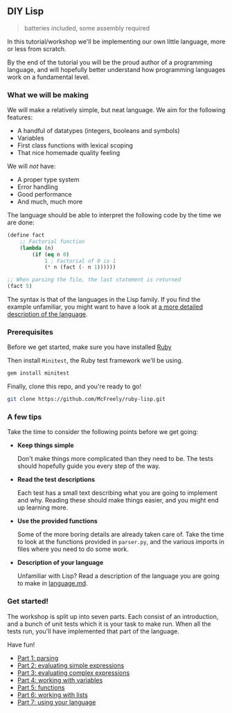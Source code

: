 ## DIY Lisp 

> batteries included, some assembly required

In this tutorial/workshop we'll be implementing our own little language, more or less from scratch. 

By the end of the tutorial you will be the proud author of a programming language, and will hopefully better understand how programming languages work  on a fundamental level.

### What we will be making

We will make a relatively simple, but neat language. We aim for the following features:

- A handful of datatypes (integers, booleans and symbols)
- Variables
- First class functions with lexical scoping
- That nice homemade quality feeling

We will *not* have:

- A proper type system
- Error handling
- Good performance
- And much, much more

The language should be able to interpret the following code by the time we are done:

```lisp
(define fact 
    ;; Factorial function
    (lambda (n) 
        (if (eq n 0) 
            1 ; Factorial of 0 is 1
            (* n (fact (- n 1))))))

;; When parsing the file, the last statement is returned
(fact 5)
```

The syntax is that of the languages in the Lisp family. If you find the example unfamiliar, you might want to have a look at [a more detailed description of the language](parts/language.md).

### Prerequisites

Before we get started, make sure you have installed [Ruby](https://www.ruby-lang.org/) 

Then install `Minitest`, the Ruby test framework we'll be using.

```bash
gem install minitest
```

Finally, clone this repo, and you're ready to go!

```bash
git clone https://github.com/McFreely/ruby-lisp.git
```

### A few tips

Take the time to consider the following points before we get going:

- **Keep things simple**
  
    Don't make things more complicated than they need to be. The tests should hopefully guide you every step of the way.

- **Read the test descriptions**

    Each test has a small text describing what you are going to implement and why. Reading these should make things easier, and you might end up learning more.

- **Use the provided functions**

    Some of the more boring details are already taken care of. Take the time to look at the functions provided in `parser.py`, and the various imports in files where you need to do some work.

- **Description of your language**

    Unfamiliar with Lisp? Read a description of the language you are going to make in [language.md](https://github.com/kvalle/ruby-lisp/blob/master/guide/language.md).

### Get started!

The workshop is split up into seven parts. Each consist of an introduction, and a bunch of unit tests which it is your task to make run. When all the tests run, you'll have implemented that part of the language.

Have fun!

- [Part 1: parsing](guide/1.md)
- [Part 2: evaluating simple expressions](guide/2.md)
- [Part 3: evaluating complex expressions](guide/3.md)
- [Part 4: working with variables](guide/4.md)
- [Part 5: functions](guide/5.md)
- [Part 6: working with lists](guide/6.md)
- [Part 7: using your language](guide/7.md)